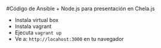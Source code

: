 #Código de Ansible + Node.js  para presentación en Chela.js

* Instala virtual box
* Instala vagrant
* Ejecuta `vagrant up`
* Ve a: `http://locahost:3000` en tu navegador
